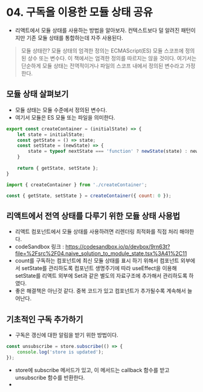 # 04. 구독을 이용한 모듈 상태 공유
- 리액트에서 모듈 상태를 사용하는 방법을 알아보자. 컨텍스트보다 덜 알려진 패턴이지만 기존 모듈 상태를 통합하는데 자주 사용된다.

> 모듈 상태란?
> 모듈 상태의 엄격한 정의는 ECMAScript(ES) 모듈 스코프에 정의된 상수 또는 변수다.
> 이 책에서는 엄격한 정의를 따르지는 않을 것이다. 여기서는 단순하게 모듈 상태는 전역적이거나 파일의 스코프 내에서 정의된 변수라고 가정한다.

## 모듈 상태 살펴보기
- 모듈 상태는 모듈 수준에서 정의된 변수다.
- 여기서 모듈은 ES 모듈 또는 파일을 의미한다.

```javascript
export const createContainer = (initialState) => {
    let state = initialState;
    const getState = () => state;
    const setState = (newState) => {
        state = typeof nextState === 'function' ? newState(state) : newState;
    }
    
    return { getState, setState };
}

import { createContainer } from './createContainer';

const { getState, setState } = createContainer({ count: 0 });
```

## 리액트에서 전역 상태를 다루기 위한 모듈 상태 사용법
- 리액트 컴포넌트에서 모듈 상태를 사용하려면 리렌더링 최적화를 직접 처리 해야한다.
- codeSandbox 링크 : https://codesandbox.io/p/devbox/9rn63t?file=%2Fsrc%2F04.naive_solution_to_module_state.tsx%3A41%2C11
- count를 구독하는 컴포넌트에 최신 모듈 상태를 표시 하기 위해서 컴포넌트 외부에서 setState를 관리하도록 컴포넌트 생명주기에 따라 useEffect을 이용해 setState를 리액트 외부에 Set과 같은 별도의 자료구조에 추가해서 관리하도록 하였다.
- 좋은 해결책은 아닌것 같다. 중복 코드가 있고 컴포넌트가 추가될수록 계속해서 늘어난다.

## 기초적인 구독 추가하기
- 구독은 갱신에 대한 알림을 받기 위한 방법이다.

```javascript
const unsubscribe = store.subscribe(() => {
    console.log('store is updated');
});
```
- store에 subscribe 메서드가 있고, 이 메서드는 callback 함수를 받고 unsubscribe 함수를 반환한다.
- 
